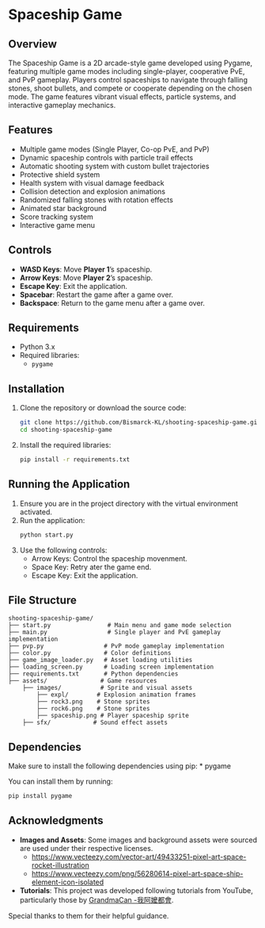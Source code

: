 # Spaceship Game

## Overview

The Spaceship Game is a 2D arcade-style game developed using Pygame, featuring multiple game modes including single-player, cooperative PvE, and PvP gameplay. Players control spaceships to navigate through falling stones, shoot bullets, and compete or cooperate depending on the chosen mode. The game features vibrant visual effects, particle systems, and interactive gameplay mechanics.

## Features

- Multiple game modes (Single Player, Co-op PvE, and PvP)
- Dynamic spaceship controls with particle trail effects
- Automatic shooting system with custom bullet trajectories
- Protective shield system
- Health system with visual damage feedback
- Collision detection and explosion animations
- Randomized falling stones with rotation effects
- Animated star background
- Score tracking system
- Interactive game menu

## Controls

- **WASD Keys**: Move **Player 1**’s spaceship.
- **Arrow Keys**: Move **Player 2**’s spaceship.
- **Escape Key**: Exit the application.
- **Spacebar**: Restart the game after a game over.
- **Backspace**: Return to the game menu after a game over.


## Requirements

- Python 3.x
- Required libraries:
  - `pygame`

## Installation

1. Clone the repository or download the source code:

   ```sh
   git clone https://github.com/Bismarck-KL/shooting-spaceship-game.git
   cd shooting-spaceship-game
    ```

2. Install the required libraries:

    ```sh
    pip install -r requirements.txt
    ```

## Running the Application

  1. Ensure you are in the project directory with the virtual environment activated.
  2. Run the application:
     ```sh
     python start.py
     ```
  3. Use the following controls:
     - Arrow Keys: Control the spaceship movenment.
     - Space Key: Retry ater the game end.
     - Escape Key: Exit the application.

## File Structure

    shooting-spaceship-game/
    ├── start.py                # Main menu and game mode selection
    ├── main.py                 # Single player and PvE gameplay implementation
    ├── pvp.py                 # PvP mode gameplay implementation
    ├── color.py               # Color definitions
    ├── game_image_loader.py   # Asset loading utilities
    ├── loading_screen.py      # Loading screen implementation
    ├── requirements.txt       # Python dependencies
    ├── assets/               # Game resources
        ├── images/           # Sprite and visual assets
            ├── expl/        # Explosion animation frames
            ├── rock3.png    # Stone sprites
            ├── rock6.png    # Stone sprites
            ├── spaceship.png # Player spaceship sprite
        ├── sfx/            # Sound effect assets

## Dependencies

  Make sure to install the following dependencies using pip:
    * pygame

  You can install them by running:
  ```sh
  pip install pygame
  ```

## Acknowledgments

- **Images and Assets**: Some images and background assets were sourced are used under their respective licenses.
    - https://www.vecteezy.com/vector-art/49433251-pixel-art-space-rocket-illustration
    - https://www.vecteezy.com/png/56280614-pixel-art-space-ship-element-icon-isolated
- **Tutorials**: This project was developed following tutorials from YouTube, particularly those by [GrandmaCan -我阿嬤都會](https://youtu.be/61eX0bFAsYs?si=k2UWQ6V_wNKaspwT). 

Special thanks to them for their helpful guidance.


